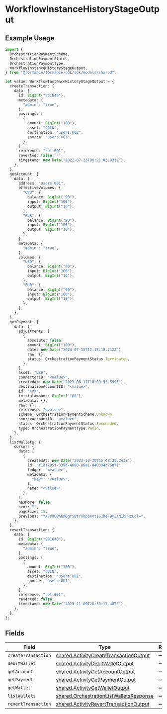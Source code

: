 # WorkflowInstanceHistoryStageOutput

## Example Usage

```typescript
import {
  OrchestrationPaymentScheme,
  OrchestrationPaymentStatus,
  OrchestrationPaymentType,
  WorkflowInstanceHistoryStageOutput,
} from "@formance/formance-sdk/sdk/models/shared";

let value: WorkflowInstanceHistoryStageOutput = {
  createTransaction: {
    data: {
      id: BigInt("531849"),
      metadata: {
        "admin": "true",
      },
      postings: [
        {
          amount: BigInt("100"),
          asset: "COIN",
          destination: "users:002",
          source: "users:001",
        },
      ],
      reference: "ref:001",
      reverted: false,
      timestamp: new Date("2022-07-23T00:21:03.831Z"),
    },
  },
  getAccount: {
    data: {
      address: "users:001",
      effectiveVolumes: {
        "USD": {
          balance: BigInt("90"),
          input: BigInt("100"),
          output: BigInt("10"),
        },
        "EUR": {
          balance: BigInt("90"),
          input: BigInt("100"),
          output: BigInt("10"),
        },
      },
      metadata: {
        "admin": "true",
      },
      volumes: {
        "USD": {
          balance: BigInt("90"),
          input: BigInt("100"),
          output: BigInt("10"),
        },
        "EUR": {
          balance: BigInt("90"),
          input: BigInt("100"),
          output: BigInt("10"),
        },
      },
    },
  },
  getPayment: {
    data: {
      adjustments: [
        {
          absolute: false,
          amount: BigInt("100"),
          date: new Date("2024-07-15T12:17:18.712Z"),
          raw: {},
          status: OrchestrationPaymentStatus.Terminated,
        },
      ],
      asset: "USD",
      connectorID: "<value>",
      createdAt: new Date("2023-08-11T18:09:55.559Z"),
      destinationAccountID: "<value>",
      id: "XXX",
      initialAmount: BigInt("100"),
      metadata: {},
      raw: {},
      reference: "<value>",
      scheme: OrchestrationPaymentScheme.Unknown,
      sourceAccountID: "<value>",
      status: OrchestrationPaymentStatus.Succeeded,
      type: OrchestrationPaymentType.PayIn,
    },
  },
  listWallets: {
    cursor: {
      data: [
        {
          createdAt: new Date("2023-10-30T15:48:25.243Z"),
          id: "f1d17051-339d-4080-86a1-840394c26071",
          ledger: "<value>",
          metadata: {
            "key": "<value>",
          },
          name: "<value>",
        },
      ],
      hasMore: false,
      next: "",
      pageSize: 15,
      previous: "YXVsdCBhbmQgYSBtYXhpbXVtIG1heF9yZXN1bHRzLol=",
    },
  },
  revertTransaction: {
    data: {
      id: BigInt("981640"),
      metadata: {
        "admin": "true",
      },
      postings: [
        {
          amount: BigInt("100"),
          asset: "COIN",
          destination: "users:002",
          source: "users:001",
        },
      ],
      reference: "ref:001",
      reverted: false,
      timestamp: new Date("2023-11-09T20:30:17.487Z"),
    },
  },
};
```

## Fields

| Field                                                                                                     | Type                                                                                                      | Required                                                                                                  | Description                                                                                               |
| --------------------------------------------------------------------------------------------------------- | --------------------------------------------------------------------------------------------------------- | --------------------------------------------------------------------------------------------------------- | --------------------------------------------------------------------------------------------------------- |
| `createTransaction`                                                                                       | [shared.ActivityCreateTransactionOutput](../../../sdk/models/shared/activitycreatetransactionoutput.md)   | :heavy_minus_sign:                                                                                        | N/A                                                                                                       |
| `debitWallet`                                                                                             | [shared.ActivityDebitWalletOutput](../../../sdk/models/shared/activitydebitwalletoutput.md)               | :heavy_minus_sign:                                                                                        | N/A                                                                                                       |
| `getAccount`                                                                                              | [shared.ActivityGetAccountOutput](../../../sdk/models/shared/activitygetaccountoutput.md)                 | :heavy_minus_sign:                                                                                        | N/A                                                                                                       |
| `getPayment`                                                                                              | [shared.ActivityGetPaymentOutput](../../../sdk/models/shared/activitygetpaymentoutput.md)                 | :heavy_minus_sign:                                                                                        | N/A                                                                                                       |
| `getWallet`                                                                                               | [shared.ActivityGetWalletOutput](../../../sdk/models/shared/activitygetwalletoutput.md)                   | :heavy_minus_sign:                                                                                        | N/A                                                                                                       |
| `listWallets`                                                                                             | [shared.OrchestrationListWalletsResponse](../../../sdk/models/shared/orchestrationlistwalletsresponse.md) | :heavy_minus_sign:                                                                                        | N/A                                                                                                       |
| `revertTransaction`                                                                                       | [shared.ActivityRevertTransactionOutput](../../../sdk/models/shared/activityreverttransactionoutput.md)   | :heavy_minus_sign:                                                                                        | N/A                                                                                                       |